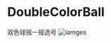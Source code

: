 # DoubleColorBall
双色球摇一摇选号
![iamges](https://github.com/Tobin-github/DoubleColorBall/blob/master/screenshot/Screenshot_01.png)

